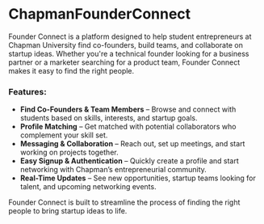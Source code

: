 # ChapmanFounderConnect

Founder Connect is a platform designed to help student entrepreneurs at Chapman University find co-founders, build teams, and collaborate on startup ideas. Whether you're a technical founder looking for a business partner or a marketer searching for a product team, Founder Connect makes it easy to find the right people.  

### **Features:**  
- **Find Co-Founders & Team Members** – Browse and connect with students based on skills, interests, and startup goals.  
- **Profile Matching** – Get matched with potential collaborators who complement your skill set.  
- **Messaging & Collaboration** – Reach out, set up meetings, and start working on projects together.  
- **Easy Signup & Authentication** – Quickly create a profile and start networking with Chapman’s entrepreneurial community.  
- **Real-Time Updates** – See new opportunities, startup teams looking for talent, and upcoming networking events.  

Founder Connect is built to streamline the process of finding the right people to bring startup ideas to life.
